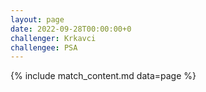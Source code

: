 ```yaml
---
layout: page
date: 2022-09-28T00:00:00+0
challenger: Krkavci
challengee: PSA
---
```


{% include match_content.md data=page %}

